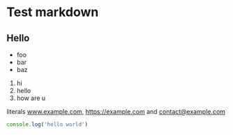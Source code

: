 # Test markdown

## Hello

- foo
- bar
- baz

1. hi
2. hello
3. how are u

literals www.example.com, https://example.com and contact@example.com

```ts
console.log('hello world')
```

